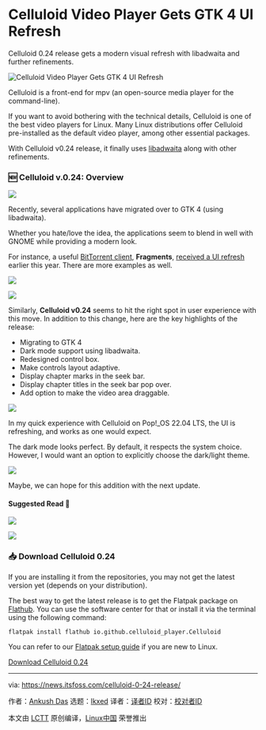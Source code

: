 [#]: subject: "Celluloid Video Player Gets GTK 4 UI Refresh"
[#]: via: "https://news.itsfoss.com/celluloid-0-24-release/"
[#]: author: "Ankush Das https://news.itsfoss.com/author/ankush/"
[#]: collector: "lkxed"
[#]: translator: " "
[#]: reviewer: " "
[#]: publisher: " "
[#]: url: " "

Celluloid Video Player Gets GTK 4 UI Refresh
======
Celluloid 0.24 release gets a modern visual refresh with libadwaita and further refinements.

![Celluloid Video Player Gets GTK 4 UI Refresh][1]

Celluloid is a front-end for mpv (an open-source media player for the command-line).

If you want to avoid bothering with the technical details, Celluloid is one of the best video players for Linux. Many Linux distributions offer Celluloid pre-installed as the default video player, among other essential packages.

With Celluloid v0.24 release, it finally uses [libadwaita][2] along with other refinements.

### 🆕 Celluloid v.0.24: Overview

![][3]

Recently, several applications have migrated over to GTK 4 (using libadwaita).

Whether you hate/love the idea, the applications seem to blend in well with GNOME while providing a modern look.

For instance, a useful [BitTorrent client][4], **Fragments**, [received a UI refresh][5] earlier this year. There are more examples as well.

![][6]

![][7]

Similarly, **Celluloid v0.24** seems to hit the right spot in user experience with this move. In addition to this change, here are the key highlights of the release:

* Migrating to GTK 4
* Dark mode support using libadwaita.
* Redesigned control box.
* Make controls layout adaptive.
* Display chapter marks in the seek bar.
* Display chapter titles in the seek bar pop over.
* Add option to make the video area draggable.

![][8]

In my quick experience with Celluloid on Pop!_OS 22.04 LTS, the UI is refreshing, and works as one would expect.

The dark mode looks perfect. By default, it respects the system choice. However, I would want an option to explicitly choose the dark/light theme.

![][9]

Maybe, we can hope for this addition with the next update.

#### Suggested Read 📖

![][10]

![][11]

### 📥 Download Celluloid 0.24

If you are installing it from the repositories, you may not get the latest version yet (depends on your distribution).

The best way to get the latest release is to get the Flatpak package on [Flathub][12]. You can use the software center for that or install it via the terminal using the following command:

```
flatpak install flathub io.github.celluloid_player.Celluloid
```

You can refer to our [Flatpak setup guide][13] if you are new to Linux.

[Download Celluloid 0.24][14]

--------------------------------------------------------------------------------

via: https://news.itsfoss.com/celluloid-0-24-release/

作者：[Ankush Das][a]
选题：[lkxed][b]
译者：[译者ID](https://github.com/译者ID)
校对：[校对者ID](https://github.com/校对者ID)

本文由 [LCTT](https://github.com/LCTT/TranslateProject) 原创编译，[Linux中国](https://linux.cn/) 荣誉推出

[a]: https://news.itsfoss.com/author/ankush/
[b]: https://github.com/lkxed
[1]: https://news.itsfoss.com/content/images/size/w1200/2022/08/celluloid-v-0-24.jpg
[2]: https://adrienplazas.com/blog/2021/03/31/introducing-libadwaita.html
[3]: https://news.itsfoss.com/content/images/2022/08/celluloid-0-24.jpg
[4]: https://itsfoss.com/best-torrent-ubuntu/
[5]: https://news.itsfoss.com/fragments-2-0-release/
[6]: https://news.itsfoss.com/zrythm-gtk4-alpha/
[7]: https://news.itsfoss.com/zrythm-gtk4-alpha/
[8]: https://news.itsfoss.com/content/images/2022/08/celluloid-about.png
[9]: https://news.itsfoss.com/content/images/2022/08/celluloid-light-0-24.jpg
[10]: https://itsfoss.com/video-players-linux/
[11]: https://itsfoss.com/video-players-linux/
[12]: https://flathub.org/apps/details/io.github.celluloid_player.Celluloid
[13]: https://itsfoss.com/flatpak-guide/
[14]: https://celluloid-player.github.io/
